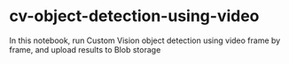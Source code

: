 # cv-object-detection-using-video
In this notebook, run Custom Vision object detection using video frame by frame, and upload results to Blob storage
